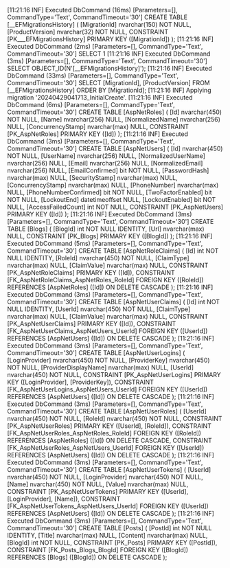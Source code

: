 [11:21:16 INF] Executed DbCommand (16ms) [Parameters=[], CommandType='Text', CommandTimeout='30']
CREATE TABLE [__EFMigrationsHistory] (
    [MigrationId] nvarchar(150) NOT NULL,
    [ProductVersion] nvarchar(32) NOT NULL,
    CONSTRAINT [PK___EFMigrationsHistory] PRIMARY KEY ([MigrationId])
);
[11:21:16 INF] Executed DbCommand (2ms) [Parameters=[], CommandType='Text', CommandTimeout='30']
SELECT 1
[11:21:16 INF] Executed DbCommand (3ms) [Parameters=[], CommandType='Text', CommandTimeout='30']
SELECT OBJECT_ID(N'[__EFMigrationsHistory]');
[11:21:16 INF] Executed DbCommand (33ms) [Parameters=[], CommandType='Text', CommandTimeout='30']
SELECT [MigrationId], [ProductVersion]
FROM [__EFMigrationsHistory]
ORDER BY [MigrationId];
[11:21:16 INF] Applying migration '20240429041713_InitialCreate'.
[11:21:16 INF] Executed DbCommand (6ms) [Parameters=[], CommandType='Text', CommandTimeout='30']
CREATE TABLE [AspNetRoles] (
    [Id] nvarchar(450) NOT NULL,
    [Name] nvarchar(256) NULL,
    [NormalizedName] nvarchar(256) NULL,
    [ConcurrencyStamp] nvarchar(max) NULL,
    CONSTRAINT [PK_AspNetRoles] PRIMARY KEY ([Id])
);
[11:21:16 INF] Executed DbCommand (3ms) [Parameters=[], CommandType='Text', CommandTimeout='30']
CREATE TABLE [AspNetUsers] (
    [Id] nvarchar(450) NOT NULL,
    [UserName] nvarchar(256) NULL,
    [NormalizedUserName] nvarchar(256) NULL,
    [Email] nvarchar(256) NULL,
    [NormalizedEmail] nvarchar(256) NULL,
    [EmailConfirmed] bit NOT NULL,
    [PasswordHash] nvarchar(max) NULL,
    [SecurityStamp] nvarchar(max) NULL,
    [ConcurrencyStamp] nvarchar(max) NULL,
    [PhoneNumber] nvarchar(max) NULL,
    [PhoneNumberConfirmed] bit NOT NULL,
    [TwoFactorEnabled] bit NOT NULL,
    [LockoutEnd] datetimeoffset NULL,
    [LockoutEnabled] bit NOT NULL,
    [AccessFailedCount] int NOT NULL,
    CONSTRAINT [PK_AspNetUsers] PRIMARY KEY ([Id])
);
[11:21:16 INF] Executed DbCommand (3ms) [Parameters=[], CommandType='Text', CommandTimeout='30']
CREATE TABLE [Blogs] (
    [BlogId] int NOT NULL IDENTITY,
    [Url] nvarchar(max) NULL,
    CONSTRAINT [PK_Blogs] PRIMARY KEY ([BlogId])
);
[11:21:16 INF] Executed DbCommand (5ms) [Parameters=[], CommandType='Text', CommandTimeout='30']
CREATE TABLE [AspNetRoleClaims] (
    [Id] int NOT NULL IDENTITY,
    [RoleId] nvarchar(450) NOT NULL,
    [ClaimType] nvarchar(max) NULL,
    [ClaimValue] nvarchar(max) NULL,
    CONSTRAINT [PK_AspNetRoleClaims] PRIMARY KEY ([Id]),
    CONSTRAINT [FK_AspNetRoleClaims_AspNetRoles_RoleId] FOREIGN KEY ([RoleId]) REFERENCES [AspNetRoles] ([Id]) ON DELETE CASCADE
);
[11:21:16 INF] Executed DbCommand (3ms) [Parameters=[], CommandType='Text', CommandTimeout='30']
CREATE TABLE [AspNetUserClaims] (
    [Id] int NOT NULL IDENTITY,
    [UserId] nvarchar(450) NOT NULL,
    [ClaimType] nvarchar(max) NULL,
    [ClaimValue] nvarchar(max) NULL,
    CONSTRAINT [PK_AspNetUserClaims] PRIMARY KEY ([Id]),
    CONSTRAINT [FK_AspNetUserClaims_AspNetUsers_UserId] FOREIGN KEY ([UserId]) REFERENCES [AspNetUsers] ([Id]) ON DELETE CASCADE
);
[11:21:16 INF] Executed DbCommand (3ms) [Parameters=[], CommandType='Text', CommandTimeout='30']
CREATE TABLE [AspNetUserLogins] (
    [LoginProvider] nvarchar(450) NOT NULL,
    [ProviderKey] nvarchar(450) NOT NULL,
    [ProviderDisplayName] nvarchar(max) NULL,
    [UserId] nvarchar(450) NOT NULL,
    CONSTRAINT [PK_AspNetUserLogins] PRIMARY KEY ([LoginProvider], [ProviderKey]),
    CONSTRAINT [FK_AspNetUserLogins_AspNetUsers_UserId] FOREIGN KEY ([UserId]) REFERENCES [AspNetUsers] ([Id]) ON DELETE CASCADE
);
[11:21:16 INF] Executed DbCommand (3ms) [Parameters=[], CommandType='Text', CommandTimeout='30']
CREATE TABLE [AspNetUserRoles] (
    [UserId] nvarchar(450) NOT NULL,
    [RoleId] nvarchar(450) NOT NULL,
    CONSTRAINT [PK_AspNetUserRoles] PRIMARY KEY ([UserId], [RoleId]),
    CONSTRAINT [FK_AspNetUserRoles_AspNetRoles_RoleId] FOREIGN KEY ([RoleId]) REFERENCES [AspNetRoles] ([Id]) ON DELETE CASCADE,
    CONSTRAINT [FK_AspNetUserRoles_AspNetUsers_UserId] FOREIGN KEY ([UserId]) REFERENCES [AspNetUsers] ([Id]) ON DELETE CASCADE
);
[11:21:16 INF] Executed DbCommand (3ms) [Parameters=[], CommandType='Text', CommandTimeout='30']
CREATE TABLE [AspNetUserTokens] (
    [UserId] nvarchar(450) NOT NULL,
    [LoginProvider] nvarchar(450) NOT NULL,
    [Name] nvarchar(450) NOT NULL,
    [Value] nvarchar(max) NULL,
    CONSTRAINT [PK_AspNetUserTokens] PRIMARY KEY ([UserId], [LoginProvider], [Name]),
    CONSTRAINT [FK_AspNetUserTokens_AspNetUsers_UserId] FOREIGN KEY ([UserId]) REFERENCES [AspNetUsers] ([Id]) ON DELETE CASCADE
);
[11:21:16 INF] Executed DbCommand (3ms) [Parameters=[], CommandType='Text', CommandTimeout='30']
CREATE TABLE [Posts] (
    [PostId] int NOT NULL IDENTITY,
    [Title] nvarchar(max) NULL,
    [Content] nvarchar(max) NULL,
    [BlogId] int NOT NULL,
    CONSTRAINT [PK_Posts] PRIMARY KEY ([PostId]),
    CONSTRAINT [FK_Posts_Blogs_BlogId] FOREIGN KEY ([BlogId]) REFERENCES [Blogs] ([BlogId]) ON DELETE CASCADE
);